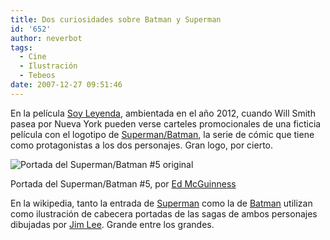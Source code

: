 ```yaml
---
title: Dos curiosidades sobre Batman y Superman
id: '652'
author: neverbot
tags:
  - Cine
  - Ilustración
  - Tebeos
date: 2007-12-27 09:51:46
---
```


En la película [Soy Leyenda](http://en.wikipedia.org/wiki/I_Am_Legend_(film)), ambientada en el año 2012, cuando Will Smith pasea por Nueva York pueden verse carteles promocionales de una ficticia película con el logotipo de [Superman/Batman](http://en.wikipedia.org/wiki/Superman/Batman), la serie de cómic que tiene como protagonistas a los dos personajes. Gran logo, por cierto.

![Portada del Superman/Batman #5 original](./superman-batman-cover.jpg "Portada del Superman/Batman #5 original")

Portada del Superman/Batman #5, por [Ed McGuinness](http://en.wikipedia.org/wiki/Ed_McGuinness)

En la wikipedia, tanto la entrada de [Superman](http://en.wikipedia.org/wiki/Superman) como la de [Batman](http://en.wikipedia.org/wiki/Batman) utilizan como ilustración de cabecera portadas de las sagas de ambos personajes dibujadas por [Jim Lee](http://en.wikipedia.org/wiki/Jim_Lee). Grande entre los grandes.